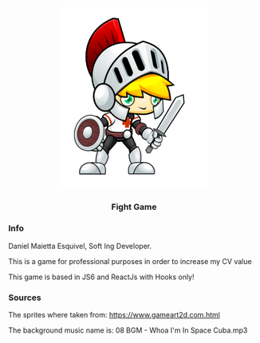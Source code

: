 <h1 align="center">
  <img src="./app/sprites/knight/Idle (1).png".default alt="Fight Game Logo" width="300">
  <br>
</h1>

<h3 align="center">Fight Game</h3>

### Info

Daniel Maietta Esquivel, Soft Ing Developer.

This is a game for professional purposes in order to increase my CV value

This game is based in JS6 and ReactJs with Hooks only!

### Sources

The sprites where taken from: https://www.gameart2d.com.html

The background music name is: 08 BGM - Whoa I'm In Space Cuba.mp3
